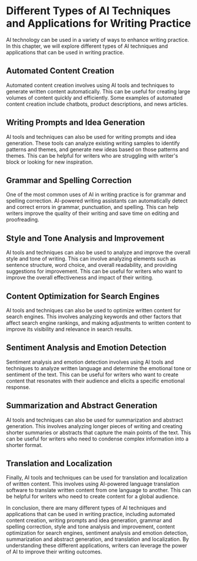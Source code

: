 Different Types of AI Techniques and Applications for Writing Practice
===================================================================================================================================

AI technology can be used in a variety of ways to enhance writing practice. In this chapter, we will explore different types of AI techniques and applications that can be used in writing practice.

Automated Content Creation
--------------------------

Automated content creation involves using AI tools and techniques to generate written content automatically. This can be useful for creating large volumes of content quickly and efficiently. Some examples of automated content creation include chatbots, product descriptions, and news articles.

Writing Prompts and Idea Generation
-----------------------------------

AI tools and techniques can also be used for writing prompts and idea generation. These tools can analyze existing writing samples to identify patterns and themes, and generate new ideas based on those patterns and themes. This can be helpful for writers who are struggling with writer's block or looking for new inspiration.

Grammar and Spelling Correction
-------------------------------

One of the most common uses of AI in writing practice is for grammar and spelling correction. AI-powered writing assistants can automatically detect and correct errors in grammar, punctuation, and spelling. This can help writers improve the quality of their writing and save time on editing and proofreading.

Style and Tone Analysis and Improvement
---------------------------------------

AI tools and techniques can also be used to analyze and improve the overall style and tone of writing. This can involve analyzing elements such as sentence structure, word choice, and overall readability, and providing suggestions for improvement. This can be useful for writers who want to improve the overall effectiveness and impact of their writing.

Content Optimization for Search Engines
---------------------------------------

AI tools and techniques can also be used to optimize written content for search engines. This involves analyzing keywords and other factors that affect search engine rankings, and making adjustments to written content to improve its visibility and relevance in search results.

Sentiment Analysis and Emotion Detection
----------------------------------------

Sentiment analysis and emotion detection involves using AI tools and techniques to analyze written language and determine the emotional tone or sentiment of the text. This can be useful for writers who want to create content that resonates with their audience and elicits a specific emotional response.

Summarization and Abstract Generation
-------------------------------------

AI tools and techniques can also be used for summarization and abstract generation. This involves analyzing longer pieces of writing and creating shorter summaries or abstracts that capture the main points of the text. This can be useful for writers who need to condense complex information into a shorter format.

Translation and Localization
----------------------------

Finally, AI tools and techniques can be used for translation and localization of written content. This involves using AI-powered language translation software to translate written content from one language to another. This can be helpful for writers who need to create content for a global audience.

In conclusion, there are many different types of AI techniques and applications that can be used in writing practice, including automated content creation, writing prompts and idea generation, grammar and spelling correction, style and tone analysis and improvement, content optimization for search engines, sentiment analysis and emotion detection, summarization and abstract generation, and translation and localization. By understanding these different applications, writers can leverage the power of AI to improve their writing outcomes.
